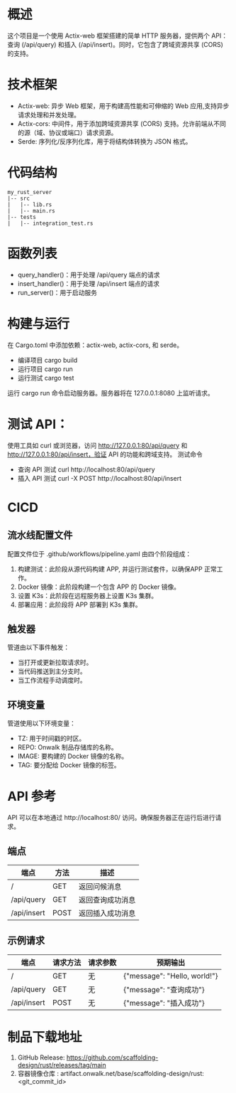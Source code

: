 
# 概述
这个项目是一个使用 Actix-web 框架搭建的简单 HTTP 服务器，提供两个 API：查询 (/api/query) 和插入 (/api/insert)。同时，它包含了跨域资源共享 (CORS) 的支持。

# 技术框架 

- Actix-web: 异步 Web 框架，用于构建高性能和可伸缩的 Web 应用,支持异步请求处理和并发处理。
- Actix-cors: 中间件，用于添加跨域资源共享 (CORS) 支持。允许前端从不同的源（域、协议或端口）请求资源。
- Serde: 序列化/反序列化库，用于将结构体转换为 JSON 格式。

# 代码结构

```
my_rust_server
|-- src
|   |-- lib.rs
|   |-- main.rs
|-- tests
|   |-- integration_test.rs
```

# 函数列表

- query_handler()：用于处理 /api/query 端点的请求
- insert_handler()：用于处理 /api/insert 端点的请求
- run_server()：用于启动服务

# 构建与运行

在 Cargo.toml 中添加依赖：actix-web, actix-cors, 和 serde。

- 编译项目 cargo build
- 运行项目 cargo run
- 运行测试 cargo test

运行 cargo run 命令启动服务器。服务器将在 127.0.0.1:8080 上监听请求。

# 测试 API：

使用工具如 curl 或浏览器，访问 http://127.0.0.1:80/api/query 和 http://127.0.0.1:80/api/insert，验证 API 的功能和跨域支持。
测试命令

- 查询 API 测试 curl http://localhost:80/api/query
- 插入 API 测试 curl -X POST http://localhost:80/api/insert

# CICD

## 流水线配置文件
配置文件位于 .github/workflows/pipeline.yaml 由四个阶段组成：

1. 构建测试：此阶段从源代码构建 APP, 并运行测试套件，以确保APP 正常工作。
2. Docker 镜像：此阶段构建一个包含 APP 的 Docker 镜像。
3. 设置 K3s：此阶段在远程服务器上设置 K3s 集群。
4. 部署应用：此阶段将 APP 部署到 K3s 集群。

## 触发器

管道由以下事件触发：

- 当打开或更新拉取请求时。
- 当代码推送到主分支时。
- 当工作流程手动调度时。

## 环境变量

管道使用以下环境变量：

- TZ: 用于时间戳的时区。
- REPO: Onwalk 制品存储库的名称。
- IMAGE: 要构建的 Docker 镜像的名称。
- TAG: 要分配给 Docker 镜像的标签。

# API 参考

API 可以在本地通过 http://localhost:80/ 访问。确保服务器正在运行后进行请求。

## 端点

| 端点 | 方法 | 描述 |
|---|---|---|
| / | GET | 返回问候消息 |
| /api/query | GET | 返回查询成功消息 |
| /api/insert | POST | 返回插入成功消息 |

## 示例请求

| 端点 | 请求方法 | 请求参数 | 预期输出 |
|---|---|---|---|
| / | GET | 无 | {"message": "Hello, world!"} |
| /api/query | GET | 无 | {"message": "查询成功"} |
| /api/insert | POST | 无 | {"message": "插入成功"} |


# 制品下载地址
1. GitHub Release: https://github.com/scaffolding-design/rust/releases/tag/main
2. 容器镜像仓库  : artifact.onwalk.net/base/scaffolding-design/rust:<git_commit_id>
